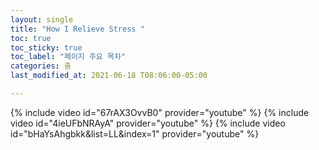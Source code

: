 ```yaml
--- 
layout: single 
title: "How I Relieve Stress "
toc: true 
toc_sticky: true 
toc_label: "페이지 주요 목차" 
categories: 춤 
last_modified_at: 2021-06-18 T08:06:00-05:00 

--- 
```

{% include video id="67rAX3OvvB0" provider="youtube" %}
{% include video id="4ieUFbNRAyA" provider="youtube" %}
{% include video id="bHaYsAhgbkk&list=LL&index=1" provider="youtube" %}
